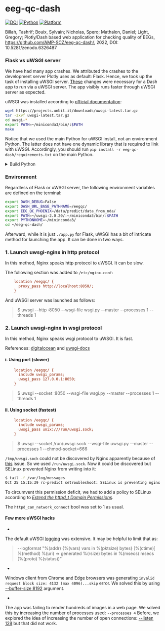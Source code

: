 # eeg-qc-dash

[![DOI](https://zenodo.org/badge/DOI/10.5281/zenodo.6326487.svg)](https://doi.org/10.5281/zenodo.6326487) [![Python](https://img.shields.io/badge/Python-3.6-green.svg)]() [![Platform](https://img.shields.io/badge/Platform-linux--64-orange.svg)]()


Billah, Tashrif; Bouix, Sylvain; Nicholas, Spero; Mathalon, Daniel; Light, Gregory;
Plotly/Dash based web application for checking quality of EEGs,
https://github.com/AMP-SCZ/eeg-qc-dash/, 2022, DOI: 10.5281/zenodo.6326487


### Flask vs uWSGI server

We have had many app crashes. We attributed the crashes to the development server Plotly uses as default: Flask.
Hence, we took up the task of installing uWSGI server. [These](https://github.com/AMP-SCZ/eeg-qc-dash/commit/09ab23ead95932b83f780043bb13e3aa599fcc25) changes were necessary for a Dash app to run via a uWSGI server.
The app visibly runs faster through uWSGI server as expected.


uWSGI was installed according to [official documentation](https://uwsgi-docs.readthedocs.io/en/latest/WSGIquickstart.html):

```bash
wget https://projects.unbit.it/downloads/uwsgi-latest.tar.gz
tar -zxvf uwsgi-latest.tar.gz
cd uwsgi-*
export PATH=~/miniconda3/bin/:$PATH
make
```

Notice that we used the main Python for uWSGI install, not an environment Python.
The latter does not have one dynamic library that is required to link with uWSGI.
Accordingly, you should run `pip install -r eeg-qc-dash/requirements.txt` on the main Python.


<details><summary>Build Python</summary>

In a new VM, even the main Python 3.9 did not come with `lib/libpython3.9.a`. So we had to build Python 3.9 from source
following https://docs.python.org/3/using/unix.html#building-python :

```bash
# as root
yum install libffi-devel libxml2-devel

# as non-root
wget https://www.python.org/ftp/python/3.9.11/Python-3.9.11.tgz
tar -zxvf Python-3.9.11.tgz
cd Python-3.9.11
./configure --prefix=`pwd`
make
make install

# create soft links
cd bin
ln -s python3.9 python
ln -s pip3 pip
cd ..

# make python3 available in PATH
export PATH=`pwd`/bin/:$PATH
export PYTHONHOME=`pwd`
```

Then uWSGI was built as above. `pip install -r eeg-qc-dash/requirements.txt` was also installed in this Python.

</details>


### Environment

Regardless of Flask or uWSGI server, the following environment variables are defined on the terminal:

```bash
export DASH_DEBUG=False
export DASH_URL_BASE_PATHNAME=/eegqc/
export EEG_QC_PHOENIX=/data/predict/data_from_nda/
export PATH=~/uwsgi-2.0.20/:~/miniconda3/bin/:$PATH
export PYTHONHOME=~/mininconda3/
cd ~/eeg-qc-dash/
```

Afterward, while it is just `./app.py` for Flask, uWSGI has a bit of intricate method for launching the app.
It can be done in two ways.


### 1. Launch uwsgi-nginx in http protocol

In this method, Nginx speaks http protocol to uWSGI. It can be slow.

The following section was added to `/etc/nginx.conf`:

```cfg
    location /eegqc/ {
      proxy_pass http://localhost:8050/;
    }
```

And uWSGI server was launched as follows:

> $ uwsgi --http :8050 --wsgi-file wsgi.py --master --processes 1 --threads 1





### 2. Launch uwsgi-nginx in wsgi protocol

In this method, Nginx speaks wsgi protocol to uWSGI. It is fast.

References: [digitalocean](https://www.digitalocean.com/community/tutorials/how-to-set-up-uwsgi-and-nginx-to-serve-python-apps-on-ubuntu-14-04)
and [uwsgi-docs](https://uwsgi-docs.readthedocs.io/en/latest/Nginx.html#configuring-nginx)

#### i. Using port (slower)

```cfg
    location /eegqc/ {
      include uwsgi_params;
      uwsgi_pass 127.0.0.1:8050;
    }
```

> $ uwsgi --socket :8050 --wsgi-file wsgi.py --master --processes 1 --threads 1

#### ii. Using socket (fastest)


```cfg
    location /eegqc/ {
      include uwsgi_params;
      uwsgi_pass unix:///run/uwsgi.sock;
    }
```


> $ uwsgi --socket /run/uwsgi.sock --wsgi-file uwsgi.py --master --processes 1 --chmod-socket=666


`/tmp/uwsgi.sock` could not be discovered by Nginx apparently because of [this](https://serverfault.com/a/464025) issue.
So we used `/run/uwsgi.sock`. Now it could be discovered but SELinux prevented Nginx from writing into it:

```bash
$ tail -f /var/log/messages
Oct 25 15:15:39 rc-predict setroubleshoot: SELinux is preventing nginx from connectto access on the unix_stream_socket /run/uwsgi.sock. For complete SELinux messages run: sealert -l 262f5c36-68ca-4eeb-a9ff-661a2f94a64e
```

To circumvent this permission deficit, we had to add a policy to SELinux according to [*Extend the httpd_t Domain Permissions*](https://www.nginx.com/blog/using-nginx-plus-with-selinux/).

The `httpd_can_network_connect` bool was set to 1 as usual.

#### Few more uWSGI hacks

*
The default uWSGI [logging](https://uwsgi-docs.readthedocs.io/en/latest/LogFormat.html#uwsgi-default-logging) was extensive.
It may be helpful to limit that as:

> --logformat "%(addr) {%(vars) vars in %(pktsize) bytes} [%(ctime)] %(method) %(uri) => generated %(rsize) bytes in %(msecs) msecs (%(proto) %(status))"


*
Windows client from Chrome and Edge browsers was generating `invalid request block size: 4132 (max 4096)...skip` error.
We solved this by using [--buffer-size 8192](https://stackoverflow.com/a/26941287/11932012) argument.

*
The app was failing to render hundreds of images in a web page.
We solved this by increasing the number of processes used: `--processes 4`
Before, we explored the idea of increasing the number of open connections: [--listen 128](https://stackoverflow.com/a/12340078/11932012)
but that did not work.

